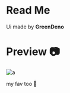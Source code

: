 # Read Me
Ui made by **GreenDeno**
# Preview 📷
![a](https://cdn.discordapp.com/attachments/1011191316492845106/1076217062915055717/image.png)

my fav too 🌠
